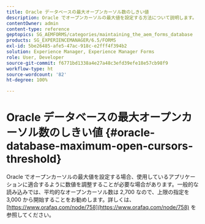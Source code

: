 ```yaml
---
title: Oracle データベースの最大オープンカーソル数のしきい値
description: Oracle でオープンカーソルの最大値を設定する方法について説明します。
contentOwner: admin
content-type: reference
geptopics: SG_AEMFORMS/categories/maintaining_the_aem_forms_database
products: SG_EXPERIENCEMANAGER/6.5/FORMS
exl-id: 5be26485-afe5-47ac-918c-e2fff4f394b2
solution: Experience Manager, Experience Manager Forms
role: User, Developer
source-git-commit: f6771bd1338a4e27a48c3efd39efe18e57cb98f9
workflow-type: ht
source-wordcount: '82'
ht-degree: 100%

---
```


# Oracle データベースの最大オープンカーソル数のしきい値 {#oracle-database-maximum-open-cursors-threshold}

Oracle でオープンカーソルの最大値を設定する場合、使用しているアプリケーションに適合するように数値を調整することが必要な場合があります。一般的な読み込みでは、平均的なオープンカーソル数は 2,700 なので、上限の指定を 3,000 から開始することをお勧めします。詳しくは、[https://www.orafaq.com/node/758](https://www.orafaq.com/node/758) を参照してください。
